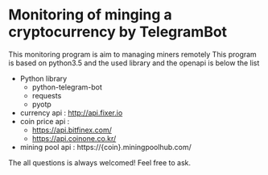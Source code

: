 # Monitoring of minging a cryptocurrency by TelegramBot
This monitoring program is aim to managing miners remotely
This program is based on python3.5 and the used library and the openapi is below the list
- Python library
    - python-telegram-bot
    - requests
    - pyotp
- currency api : http://api.fixer.io
- coin price api :
    - https://api.bitfinex.com/
    - https://api.coinone.co.kr/
- mining pool api : https://{coin}.miningpoolhub.com/

The all questions is always welcomed!
Feel free to ask.
